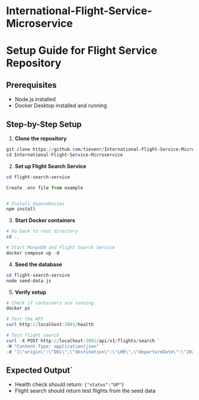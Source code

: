 ﻿# International-Flight-Service-Microservice
# Setup Guide for Flight Service Repository

## Prerequisites
- Node.js installed
- Docker Desktop installed and running

## Step-by-Step Setup

1. **Clone the repository**
```powershell
git clone https://github.com/tievenr/International-Flight-Service-Microservice.git
cd International-Flight-Service-Microservice
```

2. **Set up Flight Search Service**
```powershell
cd flight-search-service

Create .env file from example


# Install dependencies
npm install
```

3. **Start Docker containers**
```powershell
# Go back to root directory
cd ..

# Start MongoDB and Flight Search Service
docker compose up -d
```

4. **Seed the database**
```powershell
cd flight-search-service
node seed-data.js
```

5. **Verify setup**
```powershell
# Check if containers are running
docker ps

# Test the API
curl http://localhost:3001/health

# Test flight search
curl -X POST http://localhost:3001/api/v1/flights/search `
-H "Content-Type: application/json" `
-d '{\"origin\":\"DEL\",\"destination\":\"LHR\",\"departureDate\":\"2025-05-15\"}'
```

## Expected Output`
- Health check should return: ```{"status":"UP"}```
- Flight search should return test flights from the seed data
